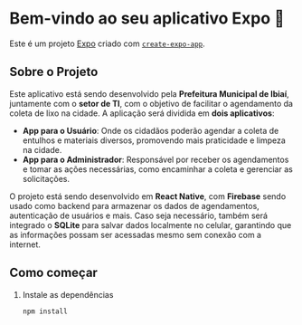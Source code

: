 # Bem-vindo ao seu aplicativo Expo 👋

Este é um projeto [Expo](https://expo.dev) criado com [`create-expo-app`](https://www.npmjs.com/package/create-expo-app).

## Sobre o Projeto

Este aplicativo está sendo desenvolvido pela **Prefeitura Municipal de Ibiaí**, juntamente com o **setor de TI**, com o objetivo de facilitar o agendamento da coleta de lixo na cidade. A aplicação será dividida em **dois aplicativos**:

- **App para o Usuário**: Onde os cidadãos poderão agendar a coleta de entulhos e materiais diversos, promovendo mais praticidade e limpeza na cidade.
- **App para o Administrador**: Responsável por receber os agendamentos e tomar as ações necessárias, como encaminhar a coleta e gerenciar as solicitações.

O projeto está sendo desenvolvido em **React Native**, com **Firebase** sendo usado como backend para armazenar os dados de agendamentos, autenticação de usuários e mais. Caso seja necessário, também será integrado o **SQLite** para salvar dados localmente no celular, garantindo que as informações possam ser acessadas mesmo sem conexão com a internet.

## Como começar

1. Instale as dependências

   ```bash
   npm install
   ```

